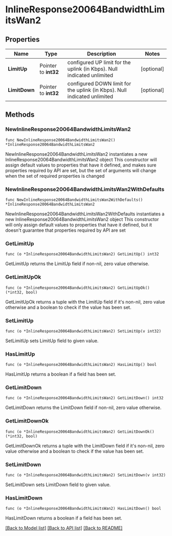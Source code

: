 # InlineResponse20064BandwidthLimitsWan2

## Properties

Name | Type | Description | Notes
------------ | ------------- | ------------- | -------------
**LimitUp** | Pointer to **int32** | configured UP limit for the uplink (in Kbps).  Null indicated unlimited | [optional] 
**LimitDown** | Pointer to **int32** | configured DOWN limit for the uplink (in Kbps).  Null indicated unlimited | [optional] 

## Methods

### NewInlineResponse20064BandwidthLimitsWan2

`func NewInlineResponse20064BandwidthLimitsWan2() *InlineResponse20064BandwidthLimitsWan2`

NewInlineResponse20064BandwidthLimitsWan2 instantiates a new InlineResponse20064BandwidthLimitsWan2 object
This constructor will assign default values to properties that have it defined,
and makes sure properties required by API are set, but the set of arguments
will change when the set of required properties is changed

### NewInlineResponse20064BandwidthLimitsWan2WithDefaults

`func NewInlineResponse20064BandwidthLimitsWan2WithDefaults() *InlineResponse20064BandwidthLimitsWan2`

NewInlineResponse20064BandwidthLimitsWan2WithDefaults instantiates a new InlineResponse20064BandwidthLimitsWan2 object
This constructor will only assign default values to properties that have it defined,
but it doesn't guarantee that properties required by API are set

### GetLimitUp

`func (o *InlineResponse20064BandwidthLimitsWan2) GetLimitUp() int32`

GetLimitUp returns the LimitUp field if non-nil, zero value otherwise.

### GetLimitUpOk

`func (o *InlineResponse20064BandwidthLimitsWan2) GetLimitUpOk() (*int32, bool)`

GetLimitUpOk returns a tuple with the LimitUp field if it's non-nil, zero value otherwise
and a boolean to check if the value has been set.

### SetLimitUp

`func (o *InlineResponse20064BandwidthLimitsWan2) SetLimitUp(v int32)`

SetLimitUp sets LimitUp field to given value.

### HasLimitUp

`func (o *InlineResponse20064BandwidthLimitsWan2) HasLimitUp() bool`

HasLimitUp returns a boolean if a field has been set.

### GetLimitDown

`func (o *InlineResponse20064BandwidthLimitsWan2) GetLimitDown() int32`

GetLimitDown returns the LimitDown field if non-nil, zero value otherwise.

### GetLimitDownOk

`func (o *InlineResponse20064BandwidthLimitsWan2) GetLimitDownOk() (*int32, bool)`

GetLimitDownOk returns a tuple with the LimitDown field if it's non-nil, zero value otherwise
and a boolean to check if the value has been set.

### SetLimitDown

`func (o *InlineResponse20064BandwidthLimitsWan2) SetLimitDown(v int32)`

SetLimitDown sets LimitDown field to given value.

### HasLimitDown

`func (o *InlineResponse20064BandwidthLimitsWan2) HasLimitDown() bool`

HasLimitDown returns a boolean if a field has been set.


[[Back to Model list]](../README.md#documentation-for-models) [[Back to API list]](../README.md#documentation-for-api-endpoints) [[Back to README]](../README.md)


